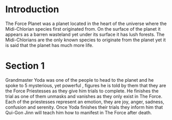 # Introduction

The Force Planet was a planet located in the heart of the universe where the Midi-Chlorian species first originated from.
On the surface of the planet it appears as a barren wasteland yet under its surface it has lush forests.
The Midi-Chlorians are the only known species to originate from the planet yet it is said that the planet has much more life.

# Section 1

Grandmaster Yoda was one of the people to head to the planet and he spoke to 5 mysterious, yet powerful , figures he is told by them that they are the Force Priestesses as they give him trials to complete.
He finishes the trial as one of them unmasks and vanishes as they only exist in The Force.
Each of the priestesses represent an emotion, they are joy, anger, sadness, confusion and serenity.
Once Yoda finishes their trials they inform him that Qui-Gon Jinn will teach him how to manifest in The Force after death.
